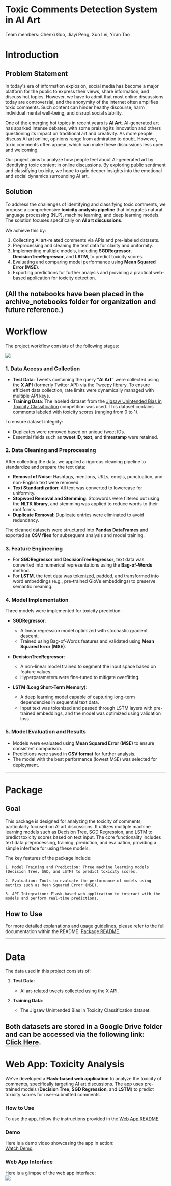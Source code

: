 # Toxic Comments Detection System in AI Art
Team members: Chenxi Guo, Jiayi Peng, Xun Lei, Yiran Tao

# **Introduction**

## **Problem Statement**  
In today's era of information explosion, social media has become a major platform for the public to express their views, share information, and discuss hot topics. However, we have to admit that most online discussions today are controversial, and the anonymity of the internet often amplifies toxic comments. Such content can hinder healthy discourse, harm individual mental well-being, and disrupt social stability.

One of the emerging hot topics in recent years is **AI Art**. AI-generated art has sparked intense debates, with some praising its innovation and others questioning its impact on traditional art and creativity. As more people discuss AI art online, opinions range from admiration to doubt. However, toxic comments often appear, which can make these discussions less open and welcoming.

Our project aims to analyze how people feel about AI-generated art by identifying toxic content in online discussions. By exploring public sentiment and classifying toxicity, we hope to gain deeper insights into the emotional and social dynamics surrounding AI art.

## **Solution**  
To address the challenges of identifying and classifying toxic comments, we propose a comprehensive **toxicity analysis pipeline** that integrates natural language processing (NLP), machine learning, and deep learning models. The solution focuses specifically on **AI art discussions**.  

We achieve this by:  
1. Collecting AI art-related comments via APIs and pre-labeled datasets.  
2. Preprocessing and cleaning the text data for clarity and uniformity.  
3. Implementing multiple models, including **SGDRegressor**, **DecisionTreeRegressor**, and **LSTM**, to predict toxicity scores.  
4. Evaluating and comparing model performance using **Mean Squared Error (MSE)**.  
5. Exporting predictions for further analysis and providing a practical web-based application for toxicity detection.

(All the notebooks have been placed in the archive_notebooks folder for organization and future reference.)
---

# **Workflow**

The project workflow consists of the following stages:

![](./images/workflow.png)

### **1. Data Access and Collection**  
- **Test Data**: Tweets containing the query **"AI Art"** were collected using the **X API** (formerly Twitter API) via the Tweepy library. To ensure efficient data collection, rate limits were dynamically managed with multiple API keys.  
- **Training Data**: The labeled dataset from the [Jigsaw Unintended Bias in Toxicity Classification](https://www.kaggle.com/c/jigsaw-unintended-bias-in-toxicity-classification/data) competition was used. This dataset contains comments labeled with toxicity scores (ranging from 0 to 1).  

To ensure dataset integrity:  
- Duplicates were removed based on unique tweet IDs.  
- Essential fields such as **tweet ID**, **text**, and **timestamp** were retained.

### **2. Data Cleaning and Preprocessing**  
After collecting the data, we applied a rigorous cleaning pipeline to standardize and prepare the text data:  
- **Removal of Noise**: Hashtags, mentions, URLs, emojis, punctuation, and non-English text were removed.  
- **Text Standardization**: All text was converted to lowercase for uniformity.  
- **Stopword Removal and Stemming**: Stopwords were filtered out using the **NLTK library**, and stemming was applied to reduce words to their root forms.  
- **Duplicate Removal**: Duplicate entries were eliminated to avoid redundancy.

The cleaned datasets were structured into **Pandas DataFrames** and exported as **CSV files** for subsequent analysis and model training.

### **3. Feature Engineering**  
- For **SGDRegressor** and **DecisionTreeRegressor**, text data was converted into numerical representations using the **Bag-of-Words** method.  
- For **LSTM**, the text data was tokenized, padded, and transformed into word embeddings (e.g., pre-trained GloVe embeddings) to preserve semantic meaning.

### **4. Model Implementation**  
Three models were implemented for toxicity prediction:  

- **SGDRegressor**:  
  - A linear regression model optimized with stochastic gradient descent.  
  - Trained using Bag-of-Words features and validated using **Mean Squared Error (MSE)**.  

- **DecisionTreeRegressor**:  
  - A non-linear model trained to segment the input space based on feature values.  
  - Hyperparameters were fine-tuned to mitigate overfitting.  

- **LSTM (Long Short-Term Memory)**:  
  - A deep learning model capable of capturing long-term dependencies in sequential text data.  
  - Input text was tokenized and passed through LSTM layers with pre-trained embeddings, and the model was optimized using validation loss.  

### **5. Model Evaluation and Results**  
- Models were evaluated using **Mean Squared Error (MSE)** to ensure consistent comparison.  
- Predictions were saved in **CSV format** for further analysis.  
- The model with the best performance (lowest MSE) was selected for deployment.

---
# **Package**

## **Goal**  

This package is designed for analyzing the toxicity of comments, particularly focused on AI art discussions. It utilizes multiple machine learning models such as Decision Tree, SGD Regression, and LSTM to predict toxicity scores based on text input. The core functionality includes text data preprocessing, training, prediction, and evaluation, providing a simple interface for using these models.

The key features of the package include:

    1. Model Training and Prediction: Three machine learning models (Decision Tree, SGD, and LSTM) to predict toxicity scores.

    2. Evaluation: Tools to evaluate the performance of models using metrics such as Mean Squared Error (MSE).

    3. API Integration: Flask-based web application to interact with the models and perform real-time predictions.

## **How to Use**  

For more detailed explanations and usage guidelines, please refer to the full documentation within the README. [Package README](./package/README.md).  

---

# **Data**

The data used in this project consists of:  

1. **Test Data**:  
   - AI art-related tweets collected using the X API.  

2. **Training Data**:  
   - The Jigsaw Unintended Bias in Toxicity Classification dataset.  

Both datasets are stored in a Google Drive folder and can be accessed via the following link:  
[Click Here](https://drive.google.com/drive/folders/1sf55eVN4-7yXEqG6ucAwWtQQ9Klx7KHt?usp=sharing).
---

# **Web App: Toxicity Analysis**

We’ve developed a **Flask-based web application** to analyze the toxicity of comments, specifically targeting AI art discussions. The app uses pre-trained models (**Decision Tree**, **SGD Regression**, and **LSTM**) to predict toxicity scores for user-submitted comments.

### **How to Use**  
To use the app, follow the instructions provided in the [Web App README](./app/README.md).  

### **Demo**  
Here is a demo video showcasing the app in action:  
[Watch Demo](https://drive.google.com/drive/folders/19lgwRHGh3OYQ3scmR-haQzbSbdO8L0MP?usp=sharing).  

### **Web App Interface**  
Here is a glimpse of the web app interface:  
![](./images/web_app.png)
